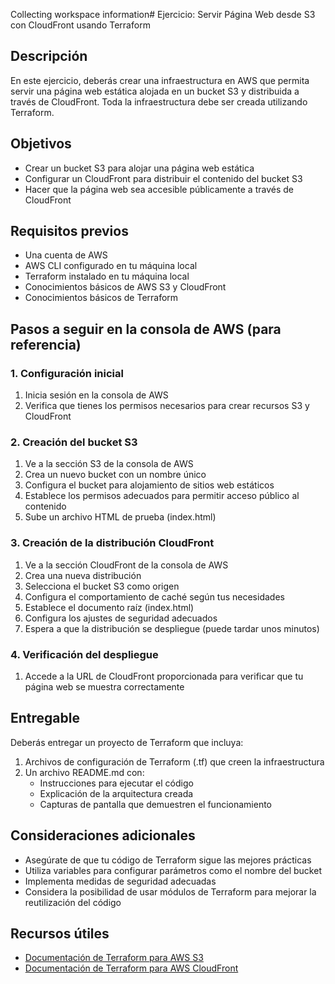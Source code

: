 Collecting workspace information# Ejercicio: Servir Página Web desde S3 con CloudFront usando Terraform

## Descripción

En este ejercicio, deberás crear una infraestructura en AWS que permita servir una página web estática alojada en un bucket S3 y distribuida a través de CloudFront. Toda la infraestructura debe ser creada utilizando Terraform.

## Objetivos

- Crear un bucket S3 para alojar una página web estática
- Configurar un CloudFront para distribuir el contenido del bucket S3
- Hacer que la página web sea accesible públicamente a través de CloudFront

## Requisitos previos

- Una cuenta de AWS
- AWS CLI configurado en tu máquina local
- Terraform instalado en tu máquina local
- Conocimientos básicos de AWS S3 y CloudFront
- Conocimientos básicos de Terraform

## Pasos a seguir en la consola de AWS (para referencia)

### 1. Configuración inicial

1. Inicia sesión en la consola de AWS
2. Verifica que tienes los permisos necesarios para crear recursos S3 y CloudFront

### 2. Creación del bucket S3

1. Ve a la sección S3 de la consola de AWS
2. Crea un nuevo bucket con un nombre único
3. Configura el bucket para alojamiento de sitios web estáticos
4. Establece los permisos adecuados para permitir acceso público al contenido
5. Sube un archivo HTML de prueba (index.html)

### 3. Creación de la distribución CloudFront

1. Ve a la sección CloudFront de la consola de AWS
2. Crea una nueva distribución
3. Selecciona el bucket S3 como origen
4. Configura el comportamiento de caché según tus necesidades
5. Establece el documento raíz (index.html)
6. Configura los ajustes de seguridad adecuados
7. Espera a que la distribución se despliegue (puede tardar unos minutos)

### 4. Verificación del despliegue

1. Accede a la URL de CloudFront proporcionada para verificar que tu página web se muestra correctamente

## Entregable

Deberás entregar un proyecto de Terraform que incluya:

1. Archivos de configuración de Terraform (.tf) que creen la infraestructura
2. Un archivo README.md con:
   - Instrucciones para ejecutar el código
   - Explicación de la arquitectura creada
   - Capturas de pantalla que demuestren el funcionamiento

## Consideraciones adicionales

- Asegúrate de que tu código de Terraform sigue las mejores prácticas
- Utiliza variables para configurar parámetros como el nombre del bucket
- Implementa medidas de seguridad adecuadas
- Considera la posibilidad de usar módulos de Terraform para mejorar la reutilización del código

## Recursos útiles

- [Documentación de Terraform para AWS S3](https://registry.terraform.io/providers/hashicorp/aws/latest/docs/resources/s3_bucket)
- [Documentación de Terraform para AWS CloudFront](https://registry.terraform.io/providers/hashicorp/aws/latest/docs/resources/cloudfront_distribution)
